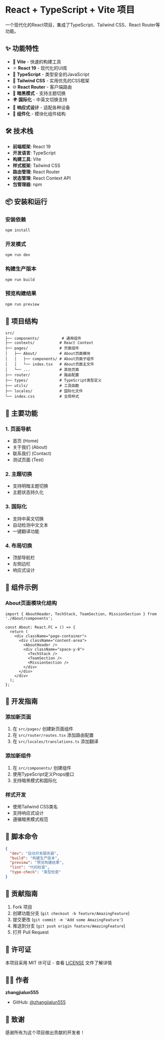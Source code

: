 # React + TypeScript + Vite 项目

一个现代化的React项目，集成了TypeScript、Tailwind CSS、React Router等功能。

## ✨ 功能特性

- 🚀 **Vite** - 快速的构建工具
- ⚛️ **React 19** - 现代化的UI库
- 🔷 **TypeScript** - 类型安全的JavaScript
- 🎨 **Tailwind CSS** - 实用优先的CSS框架
- 🌐 **React Router** - 客户端路由
- 🌙 **暗黑模式** - 支持主题切换
- 🌍 **国际化** - 中英文切换支持
- 📱 **响应式设计** - 适配各种设备
- 🧩 **组件化** - 模块化组件结构

## 🛠️ 技术栈

- **前端框架**: React 19
- **开发语言**: TypeScript
- **构建工具**: Vite
- **样式框架**: Tailwind CSS
- **路由管理**: React Router
- **状态管理**: React Context API
- **包管理器**: npm

## 📦 安装和运行

### 安装依赖
```bash
npm install
```

### 开发模式
```bash
npm run dev
```

### 构建生产版本
```bash
npm run build
```

### 预览构建结果
```bash
npm run preview
```

## 📁 项目结构

```
src/
├── components/          # 通用组件
├── contexts/           # React Context
├── pages/              # 页面组件
│   ├── About/          # About页面模块
│   │   ├── components/ # About页面子组件
│   │   └── index.tsx   # About页面主文件
│   └── ...             # 其他页面
├── router/             # 路由配置
├── types/              # TypeScript类型定义
├── utils/              # 工具函数
├── locales/            # 国际化文件
└── index.css           # 全局样式
```

## 🌟 主要功能

### 1. 页面导航
- 首页 (Home)
- 关于我们 (About)
- 联系我们 (Contact)
- 测试页面 (Test)

### 2. 主题切换
- 支持明暗主题切换
- 主题状态持久化

### 3. 国际化
- 支持中英文切换
- 自动检测中文文本
- 一键翻译功能

### 4. 布局切换
- 顶部导航栏
- 左侧边栏
- 响应式设计

## 🎨 组件示例

### About页面模块化结构
```tsx
import { AboutHeader, TechStack, TeamSection, MissionSection } from './About/components';

const About: React.FC = () => {
  return (
    <div className="page-container">
      <div className="content-area">
        <AboutHeader />
        <div className="space-y-8">
          <TechStack />
          <TeamSection />
          <MissionSection />
        </div>
      </div>
    </div>
  );
};
```

## 🔧 开发指南

### 添加新页面
1. 在 `src/pages/` 创建新页面组件
2. 在 `src/router/routes.tsx` 添加路由配置
3. 在 `src/locales/translations.ts` 添加翻译

### 添加新组件
1. 在 `src/components/` 创建组件
2. 使用TypeScript定义Props接口
3. 支持暗黑模式和国际化

### 样式开发
- 使用Tailwind CSS类名
- 支持响应式设计
- 遵循暗黑模式规范

## 📝 脚本命令

```json
{
  "dev": "启动开发服务器",
  "build": "构建生产版本",
  "preview": "预览构建结果",
  "lint": "代码检查",
  "type-check": "类型检查"
}
```

## 🤝 贡献指南

1. Fork 项目
2. 创建功能分支 (`git checkout -b feature/AmazingFeature`)
3. 提交更改 (`git commit -m 'Add some AmazingFeature'`)
4. 推送到分支 (`git push origin feature/AmazingFeature`)
5. 打开 Pull Request

## 📄 许可证

本项目采用 MIT 许可证 - 查看 [LICENSE](LICENSE) 文件了解详情

## 👨‍💻 作者

**zhangjialun555**

- GitHub: [@zhangjialun555](https://github.com/zhangjialun555)

## 🙏 致谢

感谢所有为这个项目做出贡献的开发者！
